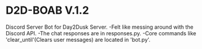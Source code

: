 # D2D-BOAB V.1.2
Discord Server Bot for Day2Dusk Server.
-Felt like messing around with the Discord API.
-The chat responses are in responses.py.
-Core commands like 'clear_until'(Clears user messages) are located in 'bot.py'. 
